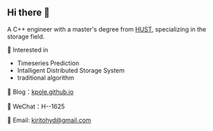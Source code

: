 ## Hi there 👋

A C++ engineer with a master's degree from [HUST](https://www.hust.edu.cn/), specializing in the storage field.

🤔 Interested in

- Timeseries Prediction
- Intalligent Distributed Storage System
- traditional algorithm

📑 Blog：[kpole.github.io](https://kpole.github.io/)

:herb: WeChat：H--1625

📮 Email: [kiritohyd@gmail.com](kiritohyd@gmail.com)
